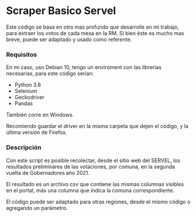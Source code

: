 # Scraper Basico Servel

Este código se basa en otro mas profundo que desarrolle en mi trabajo, para extraer los votos de cada mesa en la RM. Si bien éste es mucho mas breve, puede ser adaptado y usado como referente.

### Requisitos

En mi caso, uso Debian 10, tengo un enviroment con las librerias necesarias, para este código serían:

- Python 3.8
- Selenium
- Geckodriver
- Pandas

También corre en Windows.

Recomiendo guardar el driver en la misma carpeta que dejen el código, y la última versión de Firefox.

### Descripción

Con este script es posible recolectar, desde el sitio web del SERVEL, los resultados preliminares de las votaciones, por comuna, en la segunda vuelta de Gobernadores año 2021.

El resultado es un archivo csv que contiene las mismas columnas visibles en el portal, más una columna que indica la comuna correspondiente.

El código puede ser adaptado para otras regiones, desde el mismo código o agregando un parámetro.
